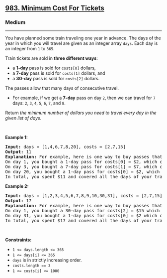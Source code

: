 <h2><a href="https://leetcode.com/problems/minimum-cost-for-tickets/">983. Minimum Cost For Tickets</a></h2><h3>Medium</h3><hr><div bis_skin_checked="1"><p>You have planned some train traveling one year in advance. The days of the year in which you will travel are given as an integer array <code>days</code>. Each day is an integer from <code>1</code> to <code>365</code>.</p>

<p>Train tickets are sold in <strong>three different ways</strong>:</p>

<ul>
	<li>a <strong>1-day</strong> pass is sold for <code>costs[0]</code> dollars,</li>
	<li>a <strong>7-day</strong> pass is sold for <code>costs[1]</code> dollars, and</li>
	<li>a <strong>30-day</strong> pass is sold for <code>costs[2]</code> dollars.</li>
</ul>

<p>The passes allow that many days of consecutive travel.</p>

<ul>
	<li>For example, if we get a <strong>7-day</strong> pass on day <code>2</code>, then we can travel for <code>7</code> days: <code>2</code>, <code>3</code>, <code>4</code>, <code>5</code>, <code>6</code>, <code>7</code>, and <code>8</code>.</li>
</ul>

<p>Return <em>the minimum number of dollars you need to travel every day in the given list of days</em>.</p>

<p>&nbsp;</p>
<p><strong>Example 1:</strong></p>

<pre style="position: relative;"><strong>Input:</strong> days = [1,4,6,7,8,20], costs = [2,7,15]
<strong>Output:</strong> 11
<strong>Explanation:</strong> For example, here is one way to buy passes that lets you travel your travel plan:
On day 1, you bought a 1-day pass for costs[0] = $2, which covered day 1.
On day 3, you bought a 7-day pass for costs[1] = $7, which covered days 3, 4, ..., 9.
On day 20, you bought a 1-day pass for costs[0] = $2, which covered day 20.
In total, you spent $11 and covered all the days of your travel.
<div class="open_grepper_editor" title="Edit &amp; Save To Grepper" bis_skin_checked="1"></div></pre>

<p><strong>Example 2:</strong></p>

<pre style="position: relative;"><strong>Input:</strong> days = [1,2,3,4,5,6,7,8,9,10,30,31], costs = [2,7,15]
<strong>Output:</strong> 17
<strong>Explanation:</strong> For example, here is one way to buy passes that lets you travel your travel plan:
On day 1, you bought a 30-day pass for costs[2] = $15 which covered days 1, 2, ..., 30.
On day 31, you bought a 1-day pass for costs[0] = $2 which covered day 31.
In total, you spent $17 and covered all the days of your travel.
<div class="open_grepper_editor" title="Edit &amp; Save To Grepper" bis_skin_checked="1"></div></pre>

<p>&nbsp;</p>
<p><strong>Constraints:</strong></p>

<ul>
	<li><code>1 &lt;= days.length &lt;= 365</code></li>
	<li><code>1 &lt;= days[i] &lt;= 365</code></li>
	<li><code>days</code> is in strictly increasing order.</li>
	<li><code>costs.length == 3</code></li>
	<li><code>1 &lt;= costs[i] &lt;= 1000</code></li>
</ul>
</div>